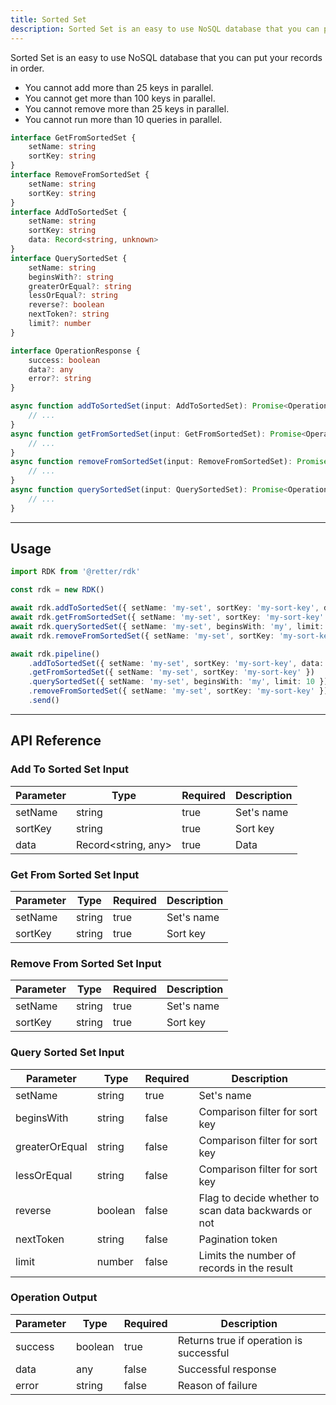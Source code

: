 ```yaml
---
title: Sorted Set
description: Sorted Set is an easy to use NoSQL database that you can put your records in order.
---
```


Sorted Set is an easy to use NoSQL database that you can put your records in order.

- You cannot add more than 25 keys in parallel.
- You cannot get more than 100 keys in parallel.
- You cannot remove more than 25 keys in parallel.
- You cannot run more than 10 queries in parallel.

```typescript
interface GetFromSortedSet {
    setName: string
    sortKey: string
}
interface RemoveFromSortedSet {
    setName: string
    sortKey: string
}
interface AddToSortedSet {
    setName: string
    sortKey: string
    data: Record<string, unknown>
}
interface QuerySortedSet {
    setName: string
    beginsWith?: string
    greaterOrEqual?: string
    lessOrEqual?: string
    reverse?: boolean
    nextToken?: string
    limit?: number
}

interface OperationResponse {
    success: boolean
    data?: any
    error?: string
}

async function addToSortedSet(input: AddToSortedSet): Promise<OperationResponse | undefined> {
    // ...
}
async function getFromSortedSet(input: GetFromSortedSet): Promise<OperationResponse | undefined> {
    // ...
}
async function removeFromSortedSet(input: RemoveFromSortedSet): Promise<OperationResponse | undefined> {
    // ...
}
async function querySortedSet(input: QuerySortedSet): Promise<OperationResponse | undefined> {
    // ...
}
```

---

## Usage

```typescript
import RDK from '@retter/rdk'

const rdk = new RDK()

await rdk.addToSortedSet({ setName: 'my-set', sortKey: 'my-sort-key', data: { key: 'value' } })
await rdk.getFromSortedSet({ setName: 'my-set', sortKey: 'my-sort-key' })
await rdk.querySortedSet({ setName: 'my-set', beginsWith: 'my', limit: 10 })
await rdk.removeFromSortedSet({ setName: 'my-set', sortKey: 'my-sort-key' })

await rdk.pipeline()
    .addToSortedSet({ setName: 'my-set', sortKey: 'my-sort-key', data: { key: 'value' } })
    .getFromSortedSet({ setName: 'my-set', sortKey: 'my-sort-key' })
    .querySortedSet({ setName: 'my-set', beginsWith: 'my', limit: 10 })
    .removeFromSortedSet({ setName: 'my-set', sortKey: 'my-sort-key' })
    .send()
```

---

## API Reference

### Add To Sorted Set Input

| Parameter     | Type                | Required            | Description         |
| ------------- | ------------------- | ------------------- | ------------------- |
| setName       | string              | true                | Set's name |
| sortKey       | string              | true                | Sort key |
| data          | Record<string, any> | true                | Data |

### Get From Sorted Set Input

| Parameter     | Type                | Required            | Description         |
| ------------- | ------------------- | ------------------- | ------------------- |
| setName       | string              | true                | Set's name |
| sortKey       | string              | true                | Sort key |

### Remove From Sorted Set Input

| Parameter     | Type                | Required            | Description         |
| ------------- | ------------------- | ------------------- | ------------------- |
| setName       | string              | true                | Set's name |
| sortKey       | string              | true                | Sort key |

### Query Sorted Set Input

| Parameter     | Type                | Required            | Description         |
| ------------- | ------------------- | ------------------- | ------------------- |
| setName       | string              | true                | Set's name |
| beginsWith    | string              | false               | Comparison filter for sort key |
| greaterOrEqual | string             | false               | Comparison filter for sort key |
| lessOrEqual   | string              | false               | Comparison filter for sort key |
| reverse       | boolean             | false               | Flag to decide whether to scan data backwards or not |
| nextToken     | string              | false               | Pagination token |
| limit         | number              | false               | Limits the number of records in the result |

### Operation Output

| Parameter     | Type                | Required            | Description         |
| ------------- | ------------------- | ------------------- | ------------------- |
| success       | boolean             | true                | Returns true if operation is successful |
| data          | any                 | false               | Successful response |
| error         | string              | false               | Reason of failure |
